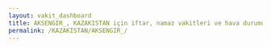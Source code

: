 ```yaml
---
layout: vakit_dashboard
title: AKSENGIR_, KAZAKISTAN için iftar, namaz vakitleri ve hava durumu - ilçe/eyalet seç
permalink: /KAZAKISTAN/AKSENGIR_/
---
```


<script type="text/javascript">
  var GLOBAL_COUNTRY = 'KAZAKISTAN';
  var GLOBAL_CITY = 'AKSENGIR_';
  var GLOBAL_STATE = '';
  var lat = 72;
  var lon = 21;
</script>
